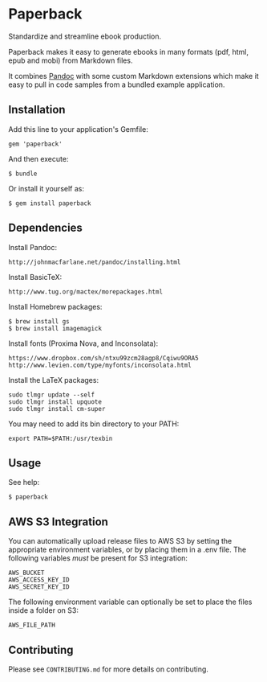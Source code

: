 # Paperback

Standardize and streamline ebook production.

Paperback makes it easy to generate ebooks in many formats (pdf, html, epub and
mobi) from Markdown files.

It combines [Pandoc](http://johnmacfarlane.net/pandoc/index.html) with some
custom Markdown extensions which make it easy to pull in code samples from a
bundled example application.

## Installation

Add this line to your application's Gemfile:

    gem 'paperback'

And then execute:

    $ bundle

Or install it yourself as:

    $ gem install paperback

## Dependencies

Install Pandoc:

    http://johnmacfarlane.net/pandoc/installing.html

Install BasicTeX:

    http://www.tug.org/mactex/morepackages.html

Install Homebrew packages:

    $ brew install gs
    $ brew install imagemagick

Install fonts (Proxima Nova, and Inconsolata):

    https://www.dropbox.com/sh/ntxu99zcm28agp8/Cqiwu9ORA5
    http://www.levien.com/type/myfonts/inconsolata.html

Install the LaTeX packages:

    sudo tlmgr update --self
    sudo tlmgr install upquote
    sudo tlmgr install cm-super

You may need to add its bin directory to your PATH:

    export PATH=$PATH:/usr/texbin

## Usage

See help:

    $ paperback

## AWS S3 Integration

You can automatically upload release files to AWS S3 by setting the appropriate
environment variables, or by placing them in a .env file. The following
variables *must* be present for S3 integration:

    AWS_BUCKET
    AWS_ACCESS_KEY_ID
    AWS_SECRET_KEY_ID

The following environment variable can optionally be set to place the files
inside a folder on S3:

    AWS_FILE_PATH

## Contributing

Please see `CONTRIBUTING.md` for more details on contributing.
